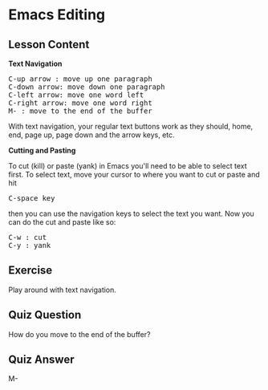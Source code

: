 # Emacs Editing

## Lesson Content

<b>Text Navigation</b>

<pre>
C-up arrow : move up one paragraph
C-down arrow: move down one paragraph
C-left arrow: move one word left
C-right arrow: move one word right
M- : move to the end of the buffer
</pre>

With text navigation, your regular text buttons work as they should, home, end, page up, page down and the arrow keys, etc.

<b>Cutting and Pasting</b>

To cut (kill) or paste (yank) in Emacs you'll need to be able to select text first. To select text, move your cursor to where you want to cut or paste and hit <pre>C-space key</pre> then you can use the navigation keys to select the text you want. Now you can do the cut and paste like so:

<pre>
C-w : cut
C-y : yank
</pre>

## Exercise

Play around with text navigation.

## Quiz Question

How do you move to the end of the buffer?

## Quiz Answer

M-
